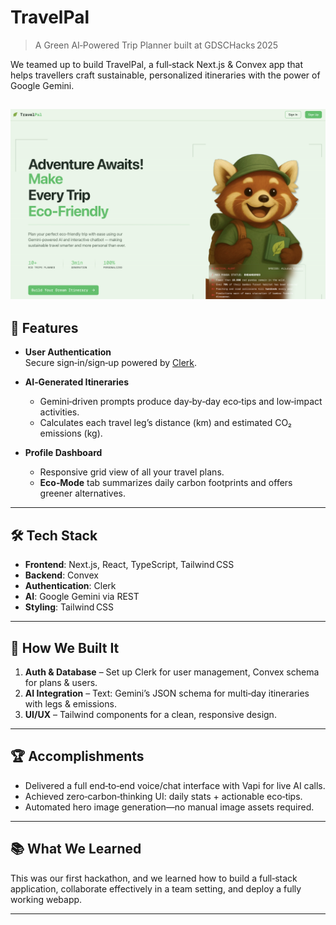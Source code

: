 # TravelPal

> A Green AI‑Powered Trip Planner built at GDSCHacks 2025

We teamed up to build TravelPal, a full‑stack Next.js & Convex app that helps travellers craft sustainable, personalized itineraries with the power of Google Gemini.

![homepage](home.png)
---

## 🚀 Features

- **User Authentication**  
  Secure sign‑in/sign‑up powered by [Clerk](https://clerk.dev).

- **AI‑Generated Itineraries**  
  - Gemini‑driven prompts produce day‑by‑day eco‑tips and low‑impact activities.  
  - Calculates each travel leg’s distance (km) and estimated CO₂ emissions (kg).

- **Profile Dashboard**  
  - Responsive grid view of all your travel plans.  
  - **Eco‑Mode** tab summarizes daily carbon footprints and offers greener alternatives.

---

## 🛠 Tech Stack

- **Frontend**: Next.js, React, TypeScript, Tailwind CSS  
- **Backend**: Convex  
- **Authentication**: Clerk  
- **AI**: Google Gemini via REST
- **Styling**: Tailwind CSS

---

## 🔧 How We Built It

1. **Auth & Database** – Set up Clerk for user management, Convex schema for plans & users.  
2. **AI Integration** – Text: Gemini’s JSON schema for multi‑day itineraries with legs & emissions.    
3. **UI/UX** – Tailwind components for a clean, responsive design.  

---


## 🏆 Accomplishments

- Delivered a full end‑to‑end voice/chat interface with Vapi for live AI calls.  
- Achieved zero‑carbon‑thinking UI: daily stats + actionable eco‑tips.  
- Automated hero image generation—no manual image assets required.

---

## 📚 What We Learned

This was our first hackathon, and we learned how to build a full‑stack application, collaborate effectively in a team setting, and deploy a fully working webapp.

---

